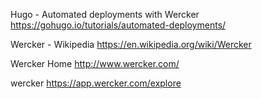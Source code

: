 Hugo - Automated deployments with Wercker
 https://gohugo.io/tutorials/automated-deployments/

Wercker - Wikipedia
 https://en.wikipedia.org/wiki/Wercker

Wercker Home
 http://www.wercker.com/

wercker
 https://app.wercker.com/explore

